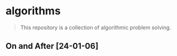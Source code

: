 # algorithms

>This repository is a collection of algorithmic problem solving.

## On and After [24-01-06]
